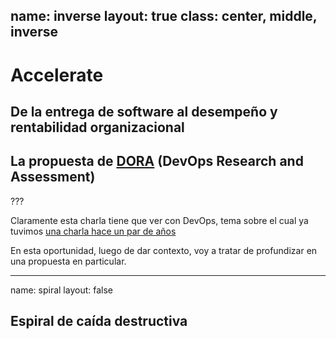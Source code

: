 name: inverse
layout: true
class: center, middle, inverse
---
# Accelerate

## De la entrega de software al desempeño y rentabilidad organizacional

## La propuesta de [DORA](https://dora.dev/) (DevOps Research and Assessment)

???

Claramente esta charla tiene que ver con DevOps, tema sobre el cual ya tuvimos [una charla hace un par de años](https://makingsense.slack.com/archives/C02BE65EW/p1612366212066700)

En esta oportunidad, luego de dar contexto, voy a tratar de profundizar en una propuesta en particular.

---
name: spiral
layout: false

## Espiral de caída destructiva

